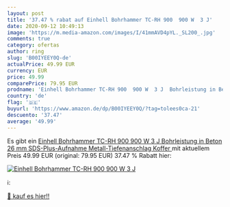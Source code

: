```yaml
---
layout: post
title: '37.47 % rabat auf Einhell Bohrhammer TC-RH 900  900 W  3 J'
date: 2020-09-12 10:49:13
image: 'https://m.media-amazon.com/images/I/41mmAVD4pYL._SL200_.jpg'
comments: true
category: ofertas
author: ring
slug: 'B00IYEEY0Q-de'
actualPrice: 49.99 EUR
currency: EUR
price: 49.99
comparePrice: 79.95 EUR
prodname: 'Einhell Bohrhammer TC-RH 900  900 W  3 J  Bohrleistung in Beton 26 mm  SDS-Plus-Aufnahme  Metall-Tiefenanschlag  Koffer '
country: 'de'
flag: '🇩🇪'
buyurl: 'https://www.amazon.de/dp/B00IYEEY0Q/?tag=tolees0ca-21'
descuento: '37.47'
average: '49.99'
---
```


Es gibt ein [Einhell Bohrhammer TC-RH 900  900 W  3 J  Bohrleistung in Beton 26 mm  SDS-Plus-Aufnahme  Metall-Tiefenanschlag  Koffer ](https://www.amazon.de/dp/B00IYEEY0Q/?tag=tolees0ca-21) mit aktuellem Preis 49.99 EUR (original: 79.95 EUR) 37.47 % Rabatt hier:

[![Einhell Bohrhammer TC-RH 900  900 W  3 J](https://m.media-amazon.com/images/I/41mmAVD4pYL._SL200_.jpg)](https://www.amazon.de/dp/B00IYEEY0Q/?tag=tolees0ca-21)

ℹ️:


[🛒 kauf es hier!!](https://www.amazon.de/dp/B00IYEEY0Q/?tag=tolees0ca-21)
